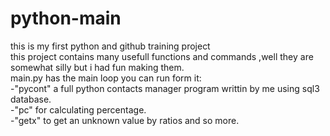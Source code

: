 # python-main  
this is my first python and github training project  
this project contains many usefull functions and commands ,well they are somewhat silly but i had fun making them.  
main.py has the main loop you can run form it:  
-"pycont" a full python contacts manager program writtin by me using sql3 database.  
-"pc" for calculating percentage.  
-"getx" to get an unknown value by ratios and so more.
